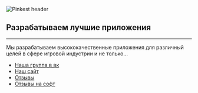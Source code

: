 ![Pinkest header](https://github.com/pinkest-dev/.github/images/header.jpg)
## Разрабатываем лучшие приложения
----
Мы разрабатываем высококачественные приложения для различный целей в сфере игровой индустрии и не только...

* [Наша группа в вк](https://vk.com/pinkest_dev)
* [Наш сайт]()
* [Отзывы](https://vk.com/topic-195778695_46647243)
* [Отзывы на софт](https://vk.com/topic-195778695_49159730) 